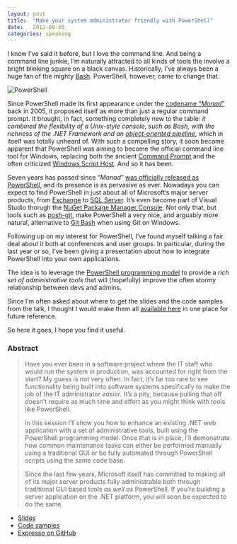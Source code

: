 ```yaml
---
layout: post
title:  "Make your system administrator friendly with PowerShell"
date:   2012-08-30
categories: speaking
---
```


I know I’ve said it before, but I love the command line. And being a command line junkie, I’m naturally attracted to all kinds of tools the involve a bright blinking square on a black canvas. Historically, I’ve always been a huge fan of the mighty [Bash][1]. PowerShell, however, came to change that.

<img alt="PowerShell" src="http://megakemp.files.wordpress.com/2012/08/powershell-cropped-small.png?w=480" class="article" />

Since PowerShell made its first appearance under the [codename “_Monad_”][3] back in 2005, it proposed itself as more than just a regular command prompt. It brought, in fact, something completely new to the table: _it combined the flexibility of a Unix-style console, such as Bash, with the richness of the .NET Framework and an [object-oriented pipeline][4]_, which in itself was totally unheard of.
With such a compelling story, it soon became apparent that PowerShell was aiming to become the official command line tool for Windows, replacing both the ancient [Command Prompt][5] and the often criticized [Windows Script Host][6]. And so it has been.

Seven years has passed since “_Monad_” [was officially released as PowerShell][7], and its presence is as pervasive as ever. Nowadays you can expect to find PowerShell in just about all of Microsoft’s major server products, from [Exchange][8] to [SQL Server][9]. It’s even become part of Visual Studio thorugh the [NuGet Package Manager Console][10]. Not only that, but tools such as [posh-git][11], make PowerShell a very nice, and arguably more natural, alternative to [Git Bash][12] when using Git on Windows.

Following up on my interest for PowerShell, I’ve found myself talking a fair deal about it both at conferences and user groups. In particular, during the last year or so, I’ve been giving a presentation about how to integrate PowerShell into your own applications.

<div class="note">
<p>
The idea is to leverage the <a href="http://msdn.microsoft.com/en-us/library/windows/desktop/ms714469(v=vs.85).aspx">PowerShell programming model</a> to provide a <em>rich set of administrative tools</em> that will (hopefully) improve the often stormy relationship between devs and admins.
</p>
</div>

Since I’m often asked about where to get the slides and the code samples from the talk, I thought I would make them all <a href="#downloads">available here</a> in one place for future reference.

So here it goes, I hope you find it useful.

### Abstract

> Have you ever been in a software project where the IT staff who would run the system in production, was accounted for right from the start? My guess is not very often. In fact, it’s far too rare to see functionality being built into software systems specifically to make the job of the IT administrator _easier_. It’s a pity, because pulling that off doesn’t require as much time and effort as you might think with tools like PowerShell.
>
> In this session I’ll show you how to enhance an existing .NET web application with a set of administrative tools, built using the PowerShell programming model. Once that is in place, I’ll demonstrate how common maintenance tasks can either be performed manually using a traditional GUI or be fully automated through PowerShell scripts using the same code base.
>
> Since the last few years, Microsoft itself has committed to making all of its major server products fully administrable both through traditional GUI based tools _as well as_ PowerShell. If you’re building a server application on the .NET platform, you will soon be expected to do the same.

<a id="downloads"></a>
<div class="note downloads">
<ul>
  <li class="slides"><a
  href="http://megakemp.files.wordpress.com/2012/08/sysadminfriendlywithpowershell-slides.pdf">Slides</a></li>
  <li class="pdf"><a
  href="http://megakemp.files.wordpress.com/2012/08/sysadminfriendlywithpowershell-codesamples.pdf">Code samples</a></li>
  <li class="github"><a href="https://github.com/ecampidoglio/Expresso">Expresso on GitHub</a></li>
</ul>
</div>

[1]: http://www.bash.org
[3]: http://blogs.msdn.com/b/monad/archive/2005/08/25/456590.aspx
[4]: http://powershell.com/cs/blogs/ebookv2/archive/2012/03/05/chapter-5-the-powershell-pipeline.aspx#object-oriented-pipeline
[5]: http://en.wikipedia.org/wiki/Command_Prompt
[6]: http://en.wikipedia.org/wiki/Windows_Script_Host
[7]: http://blogs.msdn.com/b/monad/archive/2006/04/25/583333.aspx
[8]: http://social.technet.microsoft.com/wiki/contents/articles/1823.exchange-2010-powershell-scripting-resources-en-us.aspx
[9]: http://msdn.microsoft.com/en-us/library/cc281954(v=sql.105)
[10]: http://docs.nuget.org/docs/start-here/using-the-package-manager-console
[11]: https://github.com/dahlbyk/posh-git
[12]: http://code.google.com/p/msysgit
